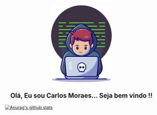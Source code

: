 <p align="center">
    <img src="https://github.com/moraesdev/moraesdev/blob/main/src/assets/img/moraesgit.png" width="200px" alt="cover" title="Carlos Moraes">
     <h2 align="center">Olá, Eu sou Carlos Moraes... Seja bem vindo !!</h2>

 
 [![Anurag's github stats](https://github-readme-stats.vercel.app/api?username=moraesdev&hide=contribs,stars&show_icons=true&theme=vue-dark)](https://github.com/anuraghazra/github-readme-stats)
</p>





<!--
**moraesdev/moraesdev** is a ✨ _special_ ✨ repository because its `README.md` (this file) appears on your GitHub profile.

Here are some ideas to get you started:

- 🔭 I’m currently working on ...
- 🌱 I’m currently learning ...
- 👯 I’m looking to collaborate on ...
- 🤔 I’m looking for help with ...
- 💬 Ask me about ...
- 📫 How to reach me: ...
- 😄 Pronouns: ...
- ⚡ Fun fact: ...
-->
